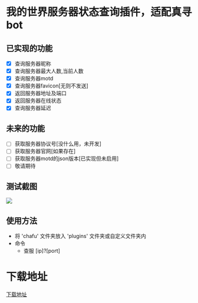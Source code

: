 # 我的世界服务器状态查询插件，适配真寻bot

## 已实现的功能

- [x] 查询服务器昵称
- [x] 查询服务器最大人数,当前人数
- [x] 查询服务器motd
- [x] 查询服务器favicon[无则不发送]
- [x] 返回服务器地址及端口
- [x] 返回服务器在线状态
- [x] 查询服务器延迟

## 未来的功能

- [ ] 获取服务器协议号[没什么用，未开发]
- [ ] 获取服务器官网[如果存在]
- [ ] 获取服务器motd的json版本[已实现但未启用]
- [ ] 敬请期待

## 测试截图

<img src="https://user-images.githubusercontent.com/104612722/200799085-739149f2-533b-464c-97fd-2572858d201d.png">

## 使用方法

- 将 'chafu' 文件夹放入 'plugins' 文件夹或自定义文件夹内
- 命令
  - 查服 [ip]?[port]

# 下载地址

[下载地址](https://github.com/YiRanEL/zhenxun_chafu_Minecraft/releases)
